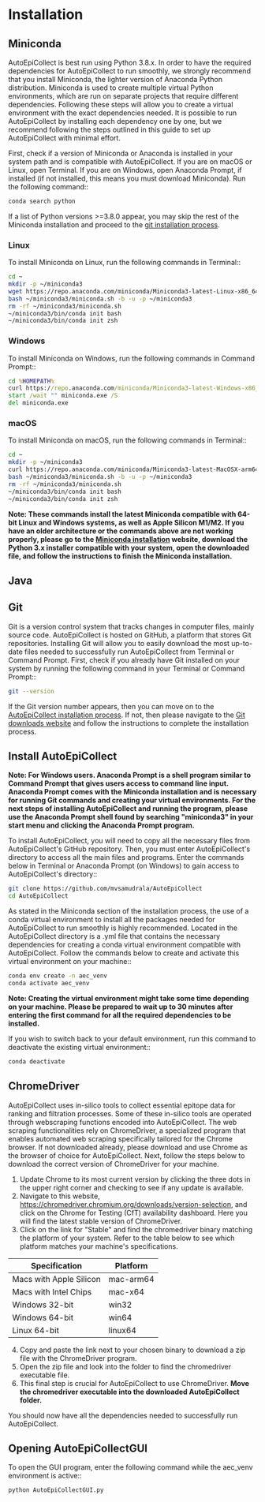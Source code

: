 # Installation
## Miniconda
AutoEpiCollect is best run using Python 3.8.x. In order to have the required dependencies for AutoEpiCollect to run 
smoothly, we strongly recommend that you install Miniconda, the lighter version of Anaconda Python distribution. 
Miniconda is used to create multiple virtual Python environments, which are run on separate projects that 
require different dependencies. Following these steps will allow you to create a virtual environment with the 
exact dependencies needed. It is possible to run AutoEpiCollect by installing each dependency one by one, but we 
recommend following the steps outlined in this guide to set up AutoEpiCollect with minimal effort. 

First, check if a version of Miniconda or Anaconda is installed in your system path and is compatible with 
AutoEpiCollect. If you are on macOS or Linux, open Terminal. If you are on Windows, open Anaconda Prompt, if 
installed (if not installed, this means you must download Miniconda). Run the following command::

```bash
conda search python
```
If a list of Python versions >=3.8.0 appear, you may skip the rest of the Miniconda installation and 
proceed to the [git installation process](#git).


### Linux
To install Miniconda on Linux, run the following commands in Terminal::
```bash
cd ~
mkdir -p ~/miniconda3
wget https://repo.anaconda.com/miniconda/Miniconda3-latest-Linux-x86_64.sh -O ~/miniconda3/miniconda.sh
bash ~/miniconda3/miniconda.sh -b -u -p ~/miniconda3
rm -rf ~/miniconda3/miniconda.sh
~/miniconda3/bin/conda init bash
~/miniconda3/bin/conda init zsh
```
### Windows
To install Miniconda on Windows, run the following commands in Command Prompt::
```cmd
cd %HOMEPATH%
curl https://repo.anaconda.com/miniconda/Miniconda3-latest-Windows-x86_64.exe -o miniconda.exe
start /wait "" miniconda.exe /S
del miniconda.exe
```
### macOS
To install Miniconda on macOS, run the following commands in Terminal::
```bash
cd ~
mkdir -p ~/miniconda3
curl https://repo.anaconda.com/miniconda/Miniconda3-latest-MacOSX-arm64.sh -o ~/miniconda3/miniconda.sh
bash ~/miniconda3/miniconda.sh -b -u -p ~/miniconda3
rm -rf ~/miniconda3/miniconda.sh
~/miniconda3/bin/conda init bash
~/miniconda3/bin/conda init zsh
```
**Note: These commands install the latest Miniconda compatible with 64-bit Linux and Windows systems, as well 
as Apple Silicon M1/M2. If you have an older architecture or the commands above are not working properly, please go 
to the [Miniconda installation](https://docs.conda.io/projects/miniconda/en/latest/miniconda-other-installer-links.html)
website, download the Python 3.x installer compatible with your system, open the downloaded file, and follow the 
instructions to finish the Miniconda installation.**

## Java


## Git
Git is a version control system that tracks changes in computer files, mainly source code. AutoEpiCollect is hosted 
on GitHub, a platform that stores Git repositories. Installing Git will allow you to easily download the most 
up-to-date files needed to successfully run AutoEpiCollect from Terminal or Command Prompt. First, check if you 
already have Git installed on your system by running the following command in your Terminal or Command Prompt::
```bash
git --version
```
If the Git version number appears, then you can move on to the 
[AutoEpiCollect installation process](#install-autoepicollect). If not, then please navigate to the [Git downloads 
website](https://git-scm.com/downloads) and follow the instructions to complete the installation process.

## Install AutoEpiCollect
**Note: For Windows users. Anaconda Prompt is a shell program similar to Command Prompt that gives users access to 
command line input. Anaconda Prompt comes with the Miniconda installation and is necessary for running Git commands 
and creating your virtual environments. For the next steps of installing AutoEpiCollect and running the program, 
please use the Anaconda Prompt shell found by searching "miniconda3" in your start menu and clicking the Anaconda 
Prompt program.**

To install AutoEpiCollect, you will need to copy all the necessary files from AutoEpiCollect's GitHub repository. 
Then, you must enter AutoEpiCollect's directory to access all the main files and programs. Enter the 
commands below in Terminal or Anaconda Prompt (on Windows) to gain access to AutoEpiCollect's directory::
```bash
git clone https://github.com/mvsamudrala/AutoEpiCollect
cd AutoEpiCollect
```
As stated in the Miniconda section of the installation process, the use of a conda virtual environment to install 
all the packages needed for AutoEpiCollect to run smoothly is highly recommended. Located in the AutoEpiCollect 
directory is a .yml file that contains the necessary dependencies for creating a conda virtual environment 
compatible with AutoEpiCollect. Follow the commands below to create and activate this virtual environment on 
your machine::
```bash
conda env create -n aec_venv
conda activate aec_venv
```
**Note: Creating the virtual environment might take some time depending on your machine. Please be prepared to wait 
up to 30 minutes after entering the first command for all the required dependencies to be installed.**

If you wish to switch back to your default environment, run this command to deactivate the existing virtual 
environment::
```bash
conda deactivate
```

## ChromeDriver
AutoEpiCollect uses in-silico tools to collect essential epitope data for ranking and filtration processes. Some of 
these in-silico tools are operated through webscraping functions encoded into AutoEpiCollect. The web scraping 
functionalities rely on ChromeDriver, a specialized program that enables automated web scraping specifically tailored 
for the Chrome browser. If not downloaded already, please download and use Chrome as the browser of choice for 
AutoEpiCollect. Next, follow the steps below to download the correct version of ChromeDriver for your machine.

1. Update Chrome to its most current version by clicking the three dots in the upper right corner and checking to 
   see if any update is available.
2. Navigate to this website, https://chromedriver.chromium.org/downloads/version-selection, and click on the Chrome 
   for Testing (CfT) availability dashboard. Here you will find the latest stable version of ChromeDriver.
3. Click on the link for "Stable" and find the chromedriver binary matching the platform of your system. Refer to 
   the table below to see which platform matches your machine's specifications.

| Specification | Platform |
| ------------- | -------- |
| Macs with Apple Silicon | mac-arm64 |
| Macs with Intel Chips | mac-x64 |
| Windows 32-bit | win32 |
| Windows 64-bit | win64 |
| Linux 64-bit | linux64 |

4. Copy and paste the link next to your chosen binary to download a zip file with the ChromeDriver program. 
5. Open the zip file and look into the folder to find the chromedriver executable file. 
6. This final step is crucial for AutoEpiCollect to use ChromeDriver. **Move the chromedriver executable 
   into the downloaded AutoEpiCollect folder.**

You should now have all the dependencies needed to successfully run AutoEpiCollect.

## Opening AutoEpiCollectGUI
To open the GUI program, enter the following command while the aec_venv environment is active::
```bash
python AutoEpiCollectGUI.py
```
